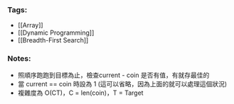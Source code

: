 ### Tags:
- [[Array]]
- [[Dynamic Programming]]
- [[Breadth-First Search]]
### Notes:
 - 照順序跑跑到目標為止，檢查current - coin 是否有值，有就存最佳的
 - 當 current == coin 時設為 1 (這可以省略，因為上面的就可以處理這個狀況)
 - 複雜度為 O(CT)，C = len(coin)，T = Target

